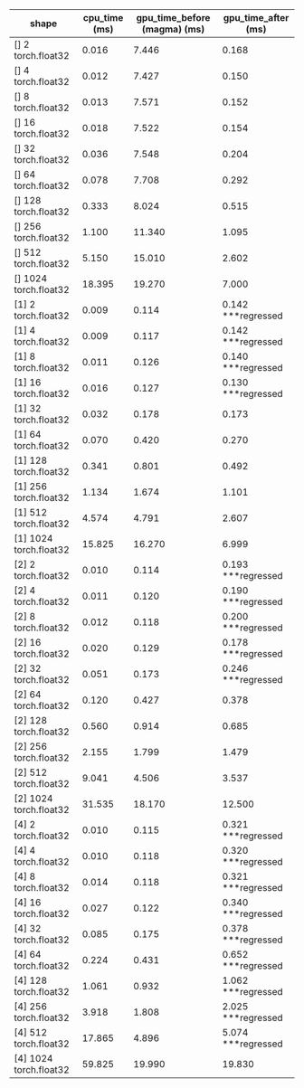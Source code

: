 | shape | cpu_time (ms) | gpu_time_before (magma) (ms) | gpu_time_after (ms) |
| --- | --- | --- | --- | 
| [] 2 torch.float32 |  0.016 |  7.446 |  0.168  | 
| [] 4 torch.float32 |  0.012 |  7.427 |  0.150  | 
| [] 8 torch.float32 |  0.013 |  7.571 |  0.152  | 
| [] 16 torch.float32 |  0.018 |  7.522 |  0.154  | 
| [] 32 torch.float32 |  0.036 |  7.548 |  0.204  | 
| [] 64 torch.float32 |  0.078 |  7.708 |  0.292  | 
| [] 128 torch.float32 |  0.333 |  8.024 |  0.515  | 
| [] 256 torch.float32 |  1.100 |  11.340 |  1.095  | 
| [] 512 torch.float32 |  5.150 |  15.010 |  2.602  | 
| [] 1024 torch.float32 |  18.395 |  19.270 |  7.000  | 
| [1] 2 torch.float32 |  0.009 |  0.114 |  0.142 ***regressed | 
| [1] 4 torch.float32 |  0.009 |  0.117 |  0.142 ***regressed | 
| [1] 8 torch.float32 |  0.011 |  0.126 |  0.140 ***regressed | 
| [1] 16 torch.float32 |  0.016 |  0.127 |  0.130 ***regressed | 
| [1] 32 torch.float32 |  0.032 |  0.178 |  0.173  | 
| [1] 64 torch.float32 |  0.070 |  0.420 |  0.270  | 
| [1] 128 torch.float32 |  0.341 |  0.801 |  0.492  | 
| [1] 256 torch.float32 |  1.134 |  1.674 |  1.101  | 
| [1] 512 torch.float32 |  4.574 |  4.791 |  2.607  | 
| [1] 1024 torch.float32 |  15.825 |  16.270 |  6.999  | 
| [2] 2 torch.float32 |  0.010 |  0.114 |  0.193 ***regressed | 
| [2] 4 torch.float32 |  0.011 |  0.120 |  0.190 ***regressed | 
| [2] 8 torch.float32 |  0.012 |  0.118 |  0.200 ***regressed | 
| [2] 16 torch.float32 |  0.020 |  0.129 |  0.178 ***regressed | 
| [2] 32 torch.float32 |  0.051 |  0.173 |  0.246 ***regressed | 
| [2] 64 torch.float32 |  0.120 |  0.427 |  0.378  | 
| [2] 128 torch.float32 |  0.560 |  0.914 |  0.685  | 
| [2] 256 torch.float32 |  2.155 |  1.799 |  1.479  | 
| [2] 512 torch.float32 |  9.041 |  4.506 |  3.537  | 
| [2] 1024 torch.float32 |  31.535 |  18.170 |  12.500  | 
| [4] 2 torch.float32 |  0.010 |  0.115 |  0.321 ***regressed | 
| [4] 4 torch.float32 |  0.010 |  0.118 |  0.320 ***regressed | 
| [4] 8 torch.float32 |  0.014 |  0.118 |  0.321 ***regressed | 
| [4] 16 torch.float32 |  0.027 |  0.122 |  0.340 ***regressed | 
| [4] 32 torch.float32 |  0.085 |  0.175 |  0.378 ***regressed | 
| [4] 64 torch.float32 |  0.224 |  0.431 |  0.652 ***regressed | 
| [4] 128 torch.float32 |  1.061 |  0.932 |  1.062 ***regressed | 
| [4] 256 torch.float32 |  3.918 |  1.808 |  2.025 ***regressed | 
| [4] 512 torch.float32 |  17.865 |  4.896 |  5.074 ***regressed | 
| [4] 1024 torch.float32 |  59.825 |  19.990 |  19.830  | 
